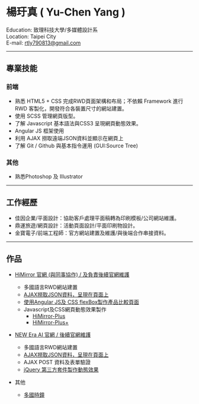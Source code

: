 # 楊玗真 ( Yu-Chen Yang )
  Education: 致理科技大學/多媒體設計系 </br>
  Location: Taipei City </br> 
  E-mail: rtly790813@gmail.com </br>
____________________________________________________________________

## 專業技能

### 前端
* 熟悉 HTML5 + CSS 完成RWD頁面架構和布局；不依賴 Framework 進行 RWD 客製化，開發符合各裝置尺寸的網站建置。
* 使用 SCSS 管理網頁版型。
* 了解 Javascript 基本語法與CSS3 呈現網頁動態效果。
* Angular JS 框架使用
* 利用 AJAX 撈取遠端JSON資料並顯示在網頁上
* 了解 Git / Github 與基本指令運用 (GUI:Source Tree)

### 其他
* 熟悉Photoshop 及 Illustrator

____________________________________________________________________

## 工作經歷

* 佳因企業/平面設計：協助客戶處理平面稿轉為印刷模板/公司網站維護。
* 鼎運旅遊/網頁設計：活動頁面設計/平面印刷物設計。
* 金寶電子/前端工程師：官方網站建置及維護/與後端合作串接資料。
    
____________________________________________________________________

## 作品 

* [HiMirror 官網 (與同事協作) / 及負責後續官網維護](https://www.himirror.com/tw_zh_tw/home)
  * 多國語言RWD網站建置
  * [AJAX撈取JSON資料，呈現在頁面上](https://www.himirror.com/jp_ja/beauty-tip#0)
  * [使用Angular JS及 CSS flexBox製作產品比較頁面](https://www.himirror.com/us_en/product/compare)
  * Javascript及CSS網頁動態效果製作
    * [HiMirror-Plus](https://www.himirror.com/us_en/product/himirror-plus)
    * [HiMirror-Plus+](https://www.himirror.com/us_en/product/himirror-plusplus)
 
* [NEW Era AI 官網 / 後續官網維護](https://www.neweraai.com/tw_zh_tw/home)
  * 多國語言RWD網站建置
  * [AJAX撈取JSON資料，呈現在頁面上](https://www.neweraai.com/tw_zh_tw/sharing/edutainment-robot/educational-kits/bolide)
  * AJAX POST 資料及表單驗證
  * [jQuery 第三方套件製作動態效果](https://www.neweraai.com/tw_zh_tw/product/edutainment-robot/robot-toy/wheeled-robot#bottomSpecAnimate)

* 其他
  * [多國時鐘](https://codepen.io/zhenzhen/pen/KQezJy)


    

